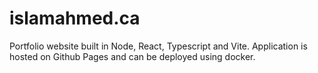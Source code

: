 # islamahmed.ca
Portfolio website built in Node, React, Typescript and Vite.
Application is hosted on Github Pages and can be deployed using docker.
